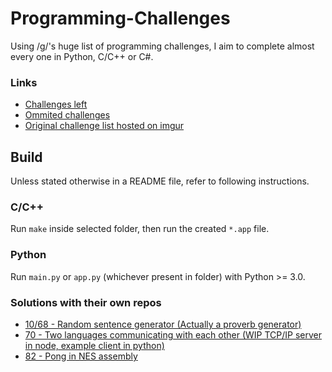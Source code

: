 # Programming-Challenges

Using /g/'s huge list of programming challenges, I aim to complete almost every one in Python, C/C++ or C#.

### Links
- [Challenges left](./challenges-left.md)
- [Ommited challenges](./challenges-omitted.md)
- [Original challenge list hosted on imgur](http://i.imgur.com/FjhA208.png)

## Build

Unless stated otherwise in a README file, refer to following instructions.

### C/C++

Run `make` inside selected folder, then run the created `*.app` file.

### Python

Run `main.py` or `app.py` (whichever present in folder) with Python >= 3.0.

### Solutions with their own repos

- [10/68 - Random sentence generator (Actually a proverb generator)](https://github.com/Sorebit/jamnik.js)
- [70 - Two languages communicating with each other (WIP TCP/IP server in node, example client in python)](https://github.com/Ricello/tcp-game-server)
- [82 - Pong in NES assembly](https://gist.github.com/Sorebit/fc1731c1a8779591d8af4dad0b5a61af)
